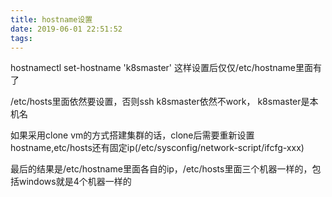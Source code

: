 ```yaml
---
title: hostname设置
date: 2019-06-01 22:51:52
tags:
---
```


hostnamectl set-hostname 'k8smaster'
这样设置后仅仅/etc/hostname里面有了

/etc/hosts里面依然要设置，否则ssh k8smaster依然不work， k8smaster是本机名

如果采用clone vm的方式搭建集群的话，clone后需要重新设置hostname,etc/hosts还有固定ip(/etc/sysconfig/network-script/ifcfg-xxx)

最后的结果是/etc/hostname里面各自的ip，/etc/hosts里面三个机器一样的，包括windows就是4个机器一样的


